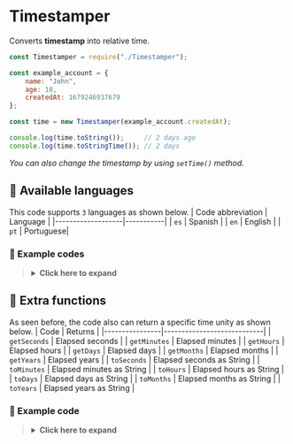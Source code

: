 # Timestamper
Converts **timestamp** into relative time.

```js
const Timestamper = require("./Timestamper");

const example_account = {
    name: "John",
    age: 18,
    createdAt: 1679246937679
};

const time = new Timestamper(example_account.createdAt);

console.log(time.toString());     // 2 days ago
console.log(time.toStringTime()); // 2 days
```

_You can also change the timestamp by using `setTime()` method._

## :small_blue_diamond: Available languages
This code supports `3` languages as shown below.
| Code abbreviation | Language  |
|-------------------|-----------|
|       `es`        | Spanish   |
|       `en`        | English   |
|       `pt`        | Portuguese|

### :wrench: Example codes
> <details><summary><b>Click here to expand</b></summary>
>
> ```js
> const time = new Timestamper(Date.now(), "en");
> 
> console.log(time.toString()); // now
> ```
> ```js
> const time = new Timestamper(Date.now(), "es");
> 
> console.log(time.toString()); // ahora
> ```
> ```js
> const time = new Timestamper(Date.now(), "pt");
> 
> console.log(time.toString()); // agora
> ```
> </details>

## :small_blue_diamond: Extra functions
As seen before, the code also can return a specific time unity as shown below.
|      Code      |           Returns          |
|----------------|----------------------------|
| `getSeconds`   | Elapsed seconds            |
| `getMinutes`   | Elapsed minutes            |
| `getHours`     | Elapsed hours              |
| `getDays`      | Elapsed days               |
| `getMonths`    | Elapsed months             |
| `getYears`     | Elapsed years              |
| `toSeconds`    | Elapsed seconds as String  |
| `toMinutes`    | Elapsed minutes as String  |
| `toHours`      | Elapsed hours as String    |
| `toDays`       | Elapsed days as String     |
| `toMonths`     | Elapsed months as String   |
| `toYears`      | Elapsed years as String    |
### :wrench: Example code
> <details><summary><b>Click here to expand</b></summary>
> 
> ```js
> const example_date = new Date(); // A day ago as example
> 
> const time = new Timestamper(example_date);
> 
> console.log(time.getSeconds());  // 86400
> console.log(time.getMinutes());  // 1440
> console.log(time.getHours());    // 24
> console.log(time.getDays());     // 1
> 
> console.log(time.toSeconds());   // 86400 seconds
> console.log(time.toMinutes());   // 1440 minutes
> console.log(time.toHours());     // 24 hours
> console.log(time.toDays());      // 1 day
> ```
> </details>
